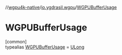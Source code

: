 //[wgpu4k-native](../../../index.md)/[io.ygdrasil.wgpu](../index.md)/[WGPUBufferUsage](index.md)

# WGPUBufferUsage

[common]\
typealias [WGPUBufferUsage](index.md) = [ULong](https://kotlinlang.org/api/core/kotlin-stdlib/kotlin/-u-long/index.html)